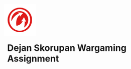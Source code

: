 <img src="./src/assets/emblem.png" alt="Wargaming Logo" width="100" height="100" style="margin-left: -10px; margin-bottom: -20px;" />

# Dejan Skorupan Wargaming Assignment

